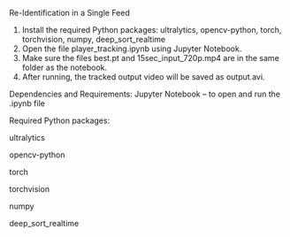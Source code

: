 Re-Identification in a Single Feed

1. Install the required Python packages:
ultralytics, opencv-python, torch, torchvision, numpy, deep_sort_realtime
2. Open the file player_tracking.ipynb using Jupyter Notebook.
3. Make sure the files best.pt and 15sec_input_720p.mp4 are in the same folder as the notebook.
4. After running, the tracked output video will be saved as output.avi.
   
Dependencies and Requirements:
Jupyter Notebook – to open and run the .ipynb file

Required Python packages:

ultralytics

opencv-python

torch

torchvision

numpy

deep_sort_realtime

